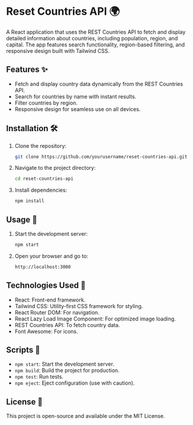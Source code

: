 # Reset Countries API 🌍

A React application that uses the REST Countries API to fetch and display detailed information about countries, including population, region, and capital. The app features search functionality, region-based filtering, and responsive design built with Tailwind CSS.

## Features ✨

- Fetch and display country data dynamically from the REST Countries API.
- Search for countries by name with instant results.
- Filter countries by region.
- Responsive design for seamless use on all devices.

## Installation 🛠️

1. Clone the repository:

   ```bash
   git clone https://github.com/yourusername/reset-countries-api.git
   ```

2. Navigate to the project directory:

   ```bash
   cd reset-countries-api
   ```

3. Install dependencies:

   ```bash
   npm install
   ```

## Usage 🚀

1. Start the development server:

   ```bash
   npm start
   ```

2. Open your browser and go to:

   ```bash
   http://localhost:3000
   ```

## Technologies Used 🧰

- React: Front-end framework.
- Tailwind CSS: Utility-first CSS framework for styling.
- React Router DOM: For navigation.
- React Lazy Load Image Component: For optimized image loading.
- REST Countries API: To fetch country data.
- Font Awesome: For icons.

## Scripts 📜

- `npm start`: Start the development server.
- `npm build`: Build the project for production.
- `npm test`: Run tests.
- `npm eject`: Eject configuration (use with caution).

## License 📄

This project is open-source and available under the MIT License.
